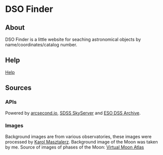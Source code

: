 # DSO Finder
## About
DSO Finder is a little website for seaching astronomical objects by name/coordinates/catalog number.

## Help
<a href="https://pawelpleskaczynski.github.io/DSO_Finder/help.html">Help</a>

## Sources

### APIs
Powered by <a href="https://api.arcsecond.io/?/">arcsecond.io</a>, <a href="http://skyserver.sdss.org/dr12/en/help/docs/api.aspx#imgcutout">SDSS SkyServer</a> and <a href="http://archive.eso.org/dss/dss">ESO DSS Archive</a>.

### Images
Background images are from various observatories, these images were processed by <a href="https://www.facebook.com/KarolAstro">Karol Masztalerz</a>. Background image of the Moon was taken by me. Source of images of phases of the Moon: <a href="https://sourceforge.net/projects/virtualmoon/">Virtual Moon Atlas</a>
